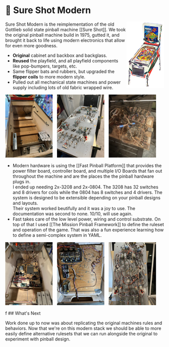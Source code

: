 # 🎱 Sure Shot Modern 

<img src="./img/flyer-reduced-flipped.png" alt="Sure Shot Machine" width="120" align="right">

Sure Shot Modern is the reimplementation of the old Gottlieb solid state pinball machine [[Sure Shot]].  We took the original pinball machine build in 1975, gutted it, and brought it back to life 
using modern electronics that allow for even more goodness.

* **Original** cabinet and backbox and backglass. 
* **Reused** the playfield, and all playfield components like pop-bumpers, targets, etc.
* Same flipper bats and rubbers, but upgraded the **flipper coils** to more modern style.
* Pulled out all mechanical state machines and power supply including lots of old fabric wrapped wire.
<p>
  <img src="./img/cabinet-stripped.jpeg" height="200" style="padding-right:10px">
  <img src="./img/playfield-stripped.jpeg" height="200" style="padding-right:10px">
  <img src="./img/cabinet-old-tech.jpeg" height="200">
</p>

* Modern hardware is using the [[Fast Pinball Platform]] that provides the power filter board, controller board, and multiple I/O Boards that fan out throughout the machine and are the places the the pinball hardware plugs in.  
I ended up needing 2x-3208 and 2x-0804.  The 3208 has 32 switches and 8 drivers for coils while the 0804 has 8 switches and 4 drivers.  The system is designed to be extensible depending on your pinball designs and layouts.  
Their system worked beutifully and it was a joy to use.  The documentation was second to none.  10/10, will use again.
* Fast takes care of the low level power, wiring and control substrate.  On top of that I used [[The Mission Pinball Framework]] to define the ruleset and operation of the game.  That was also a fun experience learning how to define a semi-complex system in YAML.
<p>
  <img src="./img/cabinet-fast-2.jpeg" height="200" style="padding-right:10px">
  <img src="./img/backbox-new-wire.jpeg" height="200" style="padding-right:10px">
  <img src="./img/playfield-new-wire.jpeg" height="200">
</p>
f
## What's Next

Work done up to now was about replicating the original machines rules and behaviors.  Now that we're on this modern stack we should be able to more easily define alternative rulesets that we can run alongside the original to experiment with pinball design.

